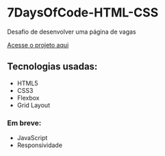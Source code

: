 # 7DaysOfCode-HTML-CSS

Desafio de desenvolver uma página de vagas

[Acesse o projeto aqui](https://midiantossani.github.io/7DaysOfCode-HTML-CSS/)

## Tecnologias usadas:

- HTML5
- CSS3
- Flexbox
- Grid Layout

### Em breve:

- JavaScript
- Responsividade


